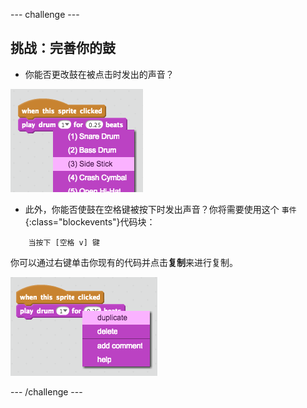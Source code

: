 --- challenge ---
## 挑战：完善你的鼓

+ 你能否更改鼓在被点击时发出的声音？

![screenshot](images/band-drum-sound.png)

+ 此外，你能否使鼓在空格键被按下时发出声音？你将需要使用这个 `事件`{:class="blockevents"}代码块：

```blocks
	当按下 [空格 v] 键
```

你可以通过右键单击你现有的代码并点击**复制**来进行复制。

![screenshot](images/band-duplicate-code.png)

--- /challenge ---
